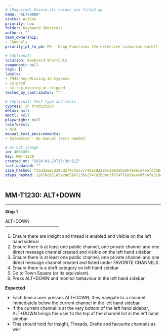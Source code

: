 ```yaml
---
# (Required) Ensure all values are filled up
name: "ALT+DOWN"
status: Active
priority: Low
folder: Keyboard Shortcuts
authors: ""
team_ownership:
- Channels
priority_p1_to_p4: P3 - Deep Functions (Do extensive scenarios work?)

# (Optional)
location: Keyboard Shortcuts
component: null
tags: []
labels:
- TM4J-Key-Missing-In-Cypress
- cy-prod
- cy-rep-missing-or-skipped
tested_by_contributor: ""

# (Optional) Test type and tools
cypress: in Production
detox: null
mmctl: null
playwright: null
rainforest:
- N/A
manual_test_environments:
- Automated - No manual tests needed

# Do not change
id: 4064353
key: MM-T1230
created_on: "2020-01-23T13:38:21Z"
last_updated: ""
case_hashed: f3bdda59cd295d27934a33774d1292295c3902ab69b4a88ce7eafdfa842eb1c99b82f017af374c2bda6d4ab5b807abbe
steps_hashed: 2265bc65105a2a05b6723b6274782b00c3f874f7ba59e46dfb4fa518c5463e6764c40ff0ef124012b42a717ab20f6701
---
```


<!-- (Auto-generated) Based on frontmatter's "key" and "name" -->

## MM-T1230: ALT+DOWN

---

**Step 1**

ALT+DOWN\
–––––––––––––––––––––––––

1. Ensure there are insight and thread is enabled and visible on the left hand sidebar
2. Ensure there is at least one public channel, one private channel and one direct message channel created and visible on the left hand sidebar
3. Ensure there is at least one public channel, one private channel and one direct message channel created and listed under FAVORITE CHANNELS
4. Ensure there is a draft category on left hand sidebar
5. Go to Town Square (or its equivalent).
6. Press ALT+DOWN and monitor behaviour in the left hand sidebar

**Expected**

- Each time a user presses ALT+DOWN, they navigate to a channel immediately below the current channel in the left hand sidebar.
- If the current channel is at the very bottom of the left hand sidebar, ALT+DOWN brings the user to the top of the channel list in the left hand sidebar
- This should hold for Insight, Threads, Drafts and favourite channels as well
